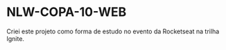 # NLW-COPA-10-WEB
 Criei este projeto como forma de estudo no evento da Rocketseat na trilha Ignite.
